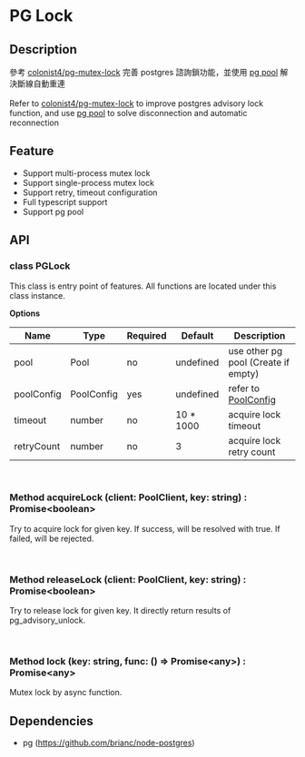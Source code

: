 # PG Lock

## Description

參考 [colonist4/pg-mutex-lock](https://github.com/colonist4/pg-mutex-lock) 完善 postgres 諮詢鎖功能，並使用 [pg pool](https://node-postgres.com/api/pool#poolconnect) 解決斷線自動重連
<br><br>
Refer to [colonist4/pg-mutex-lock](https://github.com/colonist4/pg-mutex-lock) to improve postgres advisory lock function, and use [pg pool](https://node-postgres.com/api/pool#poolconnect) to solve disconnection and automatic reconnection

## Feature

- Support multi-process mutex lock
- Support single-process mutex lock
- Support retry, timeout configuration
- Full typescript support
- Support pg pool

## API

### class PGLock

This class is entry point of features.
All functions are located under this class instance.

**Options**

| Name | Type | Required | Default | Description |
|------|------|----------|---------|----|
| pool | Pool | no | undefined | use other pg pool (Create if empty) |
| poolConfig | PoolConfig | yes | undefined | refer to [PoolConfig](https://node-postgres.com/api/pool) |
| timeout | number | no | 10 * 1000 | acquire lock timeout |
| retryCount | number | no | 3 | acquire lock retry count |

<br>

### Method acquireLock (client: PoolClient, key: string) : Promise\<boolean\>

Try to acquire lock for given key.
If success, will be resolved with true.
If failed, will be rejected.

<br>

### Method releaseLock (client: PoolClient, key: string) : Promise\<boolean\>

Try to release lock for given key.
It directly return results of pg_advisory_unlock.

<br>

### Method lock (key: string, func: () => Promise\<any\>) : Promise\<any\>

Mutex lock by async function.

## Dependencies

- pg (<https://github.com/brianc/node-postgres>)
